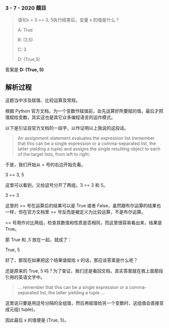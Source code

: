 ### 3 - 7 - 2020 題目

> 语句x = 3 == 3, 5执行结束后，变量 x 的值是什么？
>
> A: True
>
> B: (3,5)
>
> C: 3
>
> D: (True,5)

答案是 **D: (True, 5)**

## 解析过程

这题当中涉及赋值、比较运算及常规。

根据 Python 官方文档，为一个变数作赋值前，会先运算好所要赋的值，最后才把值赋给变数，其实这也是其它众多编程语言的运作模式。

以下是引证自官方文档的一段字，以作证明以上我说的这段话。

> An assignment statement evaluates the expression list (remember that this can be a single expression or a comma-separated list, the latter yielding a tuple) and assigns the single resulting object to each of the target lists, from left to right.

于是，我们开始从 = 号的右边开始先看。

3 == 3, 5

这里可以看到，又给逗号分开了两组，3 == 3 和 5。

3 == 3

这里的 == 号在运算后的结果可以是 True 或者 False，虽然跟布尔运算的结果也一样，但在官方文档里 == 号反而是被定义为比较运算，不是布尔运算。

== 号用作对比两组，检查其数值和性质是否相同，而这里很容易看出来，结果是 True。

那 True 和 ,5 放在一起，就成了：

True, 5

好了，那现在如果把这个结果值赋给 x 的话，那应该答案是什么呢？

还是原来的 True, 5 吗？为了查证，我们还是看回文档，其实答案就在我上面那段引用的英语文字中。

> … remember that this can be a single expression or a comma-separated list, the latter yielding a tuple … 

这里说只要是用逗号分隔的全组值，然后再赋值给另一个变数时，这组值会直接变成元组( tuple)。

因此最后 x 的值便是 (True, 5)。